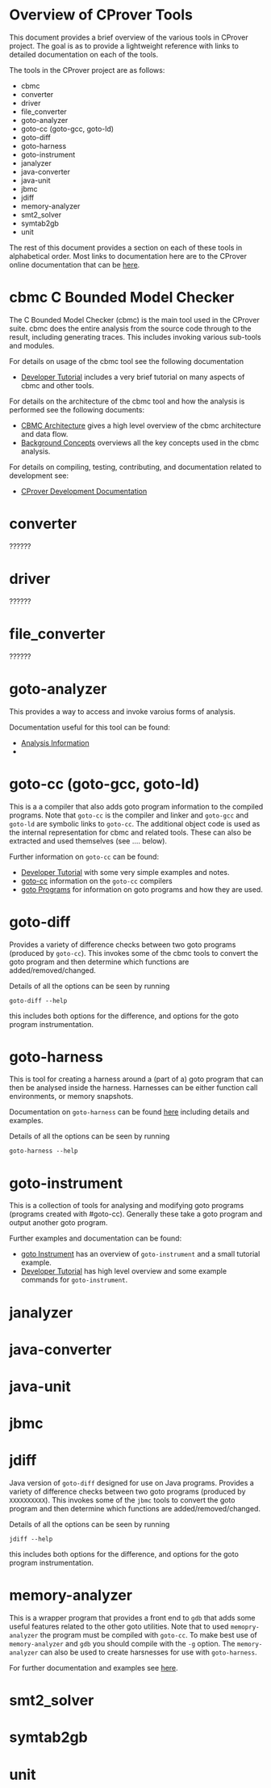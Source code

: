 # Overview of CProver Tools

This document provides a brief overview of the various tools in
CProver project. The goal is as to provide a lightweight reference
with links to detailed documentation on each of the tools.

The tools in the CProver project are as follows:
- cbmc
- converter
- driver
- file_converter
- goto-analyzer
- goto-cc (goto-gcc, goto-ld)
- goto-diff
- goto-harness
- goto-instrument
- janalyzer
- java-converter
- java-unit
- jbmc
- jdiff
- memory-analyzer
- smt2_solver
- symtab2gb
- unit

The rest of this document provides a section on each of these tools in alphabetical order.
Most links to documentation here are to the CProver online documentation that can be
[here](http://cprover.diffblue.com/index.html).


# cbmc C Bounded Model Checker

The C Bounded Model Checker (cbmc) is the main tool used in the CProver suite.
cbmc does the entire analysis from the source code through to the result,
including generating traces. This includes invoking various sub-tools and 
modules.

For details on usage of the cbmc tool see the following documentation
- [Developer Tutorial](http://cprover.diffblue.com/tutorial.html)
includes a very brief tutorial on many aspects of cbmc and other tools.

For details on the architecture of the cbmc tool and how the analysis is performed
see the following documents:
- [CBMC Architecture](http://cprover.diffblue.com/cbmc-architecture.html)
gives a high level overview of the cbmc architecture and data flow.
- [Background Concepts](http://cprover.diffblue.com/background-concepts.html)
overviews all the key concepts used in the cbmc analysis.

For details on compiling, testing, contributing, and documentation related to 
development see:
- [CProver Development Documentation](http://cprover.diffblue.com/index.html)


# converter

??????

# driver

??????

# file_converter

??????

# goto-analyzer

This provides a way to access and invoke varoius forms of analysis.

Documentation useful for this tool can be found:
- [Analysis Information](http://cprover.diffblue.com/group__analyses.html)
- 

# goto-cc (goto-gcc, goto-ld)

This is a a compiler that also adds goto program information to the compiled
programs. Note that `goto-cc` is the compiler and linker and `goto-gcc` and
`goto-ld` are symbolic links to `goto-cc`. The additional object code is
used as the internal representation for cbmc and related tools. These can
also be extracted and used themselves (see .... below).

Further information on `goto-cc` can be found:
- [Developer Tutorial](http://cprover.diffblue.com/tutorial.html) with
some very simple examples and notes.
- [goto-cc](http://cprover.diffblue.com/group__goto-cc.html) information
on the `goto-cc` compilers
- [goto Programs](http://cprover.diffblue.com/group__goto-programs.html)
for information on goto programs and how they are used.


# goto-diff

Provides a variety of difference checks between two goto programs (produced
by `goto-cc`). This invokes some of the cbmc tools to convert the goto
program and then determine which functions are added/removed/changed.

Details of all the options can be seen by running
```
goto-diff --help
```
this includes both options for the difference, and options for the goto
program instrumentation.


# goto-harness

This is tool for creating a harness around a (part of a) goto program that
can then be analysed inside the harness. Harnesses can be either function
call environments, or memory snapshots. 

Documentation on `goto-harness` can be found
[here](http://cprover.diffblue.com/md__home_travis_build_diffblue_cbmc_doc_architectural_goto-harness.html)
including details and examples.

Details of all the options can be seen by running
```
goto-harness --help
```


# goto-instrument

This is a collection of tools for analysing and modifying goto programs 
(programs created with #goto-cc). Generally these take a goto program 
and output another goto program.

Further examples and documentation can be found:
- [goto Instrument](http://cprover.diffblue.com/group__goto-instrument.html)
has an overview of `goto-instrument` and a small tutorial example.
- [Developer Tutorial](http://cprover.diffblue.com/tutorial.html) has high
level overview and some example commands for `goto-instrument`.


# janalyzer

# java-converter

# java-unit

# jbmc

# jdiff

Java version of `goto-diff` designed for use on Java programs.
Provides a variety of difference checks between two goto programs (produced
by `XXXXXXXXXX`). This invokes some of the `jbmc` tools to convert the goto
program and then determine which functions are added/removed/changed.

Details of all the options can be seen by running
```
jdiff --help
```
this includes both options for the difference, and options for the goto
program instrumentation.


# memory-analyzer

This is a wrapper program that provides a front end to `gdb` that adds some
useful features related to the other goto utilities. Note that to used
`memopry-analyzer` the program must be compiled with `goto-cc`. To make
best use of `memory-analyzer` and `gdb` you should compile with the `-g`
option. The `memory-analyzer` can also be used to create harsnesses for use
with `goto-harness`.

For further documentation and examples see 
[here](http://cprover.diffblue.com/md__home_travis_build_diffblue_cbmc_doc_architectural_memory-analyzer.html).


# smt2_solver

# symtab2gb

# unit



